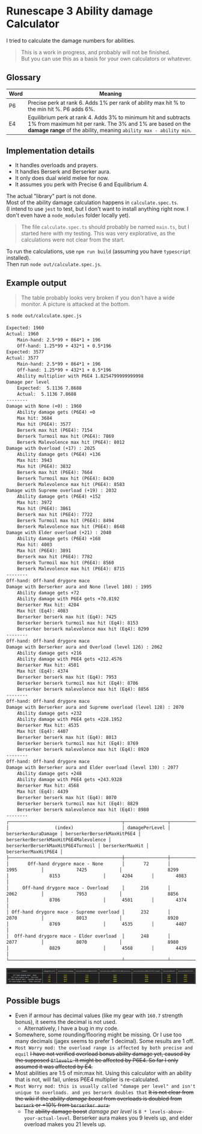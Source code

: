 # Runescape 3 Ability damage Calculator

I tried to calculate the damage numbers for abilities.  

> This is a work in progress, and probably will not be finished.  
> But you can use this as a basis for your own calculators or whatever.

## Glossary

Word | Meaning
-----|--------
P6 | Precise perk at rank 6. Adds 1% per rank of ability max hit % to the min hit %. P6 adds 6%.
E4 | Equilibrium perk at rank 4. Adds 3% to minimum hit and subtracts 1% from maximum hit per rank. The 3% and 1% are based on the **damage range** of the ability, meaning `ability max - ability min`.

## Implementation details

* It handles overloads and prayers.  
* It handles Berserk and Berserker aura.
* It only does dual wield melee for now.  
* It assumes you perk with Precise 6 and Equilibrium 4.  

The actual "library" part is not done.  
Most of the ability damage calculation happens in `calculate.spec.ts`.  
(I intend to use `jest` to test, but I don't want to install anything right now. I don't even have a `node_modules` folder locally yet).

> The file `calculate.spec.ts` should probably be named `main.ts`, but I started here with my testing. 
> This was very explorative, as the calculations were not clear from the start.

To run the calculations, use `npm run build` (assuming you have `typescript` installed).  
Then run `node out/calculate.spec.js`.

## Example output

> The table probably looks very broken if you don't have a wide monitor.
> A picture is attacked at the bottom.

```text
$ node out/calculate.spec.js

Expected: 1960
Actual: 1960
	Main-hand: 2.5*99 + 864*1 + 196
	Off-hand: 1.25*99 + 432*1 + 0.5*196
Expected: 3577 
Actual: 3577
	Main-hand: 2.5*99 + 864*1 + 196
	Off-hand: 1.25*99 + 432*1 + 0.5*196
	Ability multiplier with P6E4 1.8254799999999998
Damage per level
	Expected:  5.1136 7.8688
	Actual:  5.1136 7.8688
--------
Damage with None (+0) : 1960
	Ability damage gets (P6E4) +0
	Max hit: 3684
	Max hit (P6E4): 3577
	Berserk max hit (P6E4): 7154
	Berserk Turmoil max hit (P6E4): 7869
	Berserk Malevolence max hit (P6E4): 8012
Damage with Overload (+17) : 2025
	Ability damage gets (P6E4) +136
	Max hit: 3943
	Max hit (P6E4): 3832
	Berserk max hit (P6E4): 7664
	Berserk Turmoil max hit (P6E4): 8430
	Berserk Malevolence max hit (P6E4): 8583
Damage with Supreme overload (+19) : 2032
	Ability damage gets (P6E4) +152
	Max hit: 3972
	Max hit (P6E4): 3861
	Berserk max hit (P6E4): 7722
	Berserk Turmoil max hit (P6E4): 8494
	Berserk Malevolence max hit (P6E4): 8648
Damage with Elder overload (+21) : 2040
	Ability damage gets (P6E4) +168
	Max hit: 4003
	Max hit (P6E4): 3891
	Berserk max hit (P6E4): 7782
	Berserk Turmoil max hit (P6E4): 8560
	Berserk Malevolence max hit (P6E4): 8715
--------
Off-hand: Off-hand drygore mace
Damage with Berserker aura and None (level 108) : 1995
	Ability damage gets +72
	Ability damage with P6E4 gets +70.8192
	Berserker Max hit: 4204
	Max hit (Eq4): 4083
	Berserker berserk max hit (Eq4): 7425
	Berserker berserk turmoil max hit (Eq4): 8153
	Berserker berserk malevolence max hit (Eq4): 8299
--------
Off-hand: Off-hand drygore mace
Damage with Berserker aura and Overload (level 126) : 2062
	Ability damage gets +216
	Ability damage with P6E4 gets +212.4576
	Berserker Max hit: 4501
	Max hit (Eq4): 4374
	Berserker berserk max hit (Eq4): 7953
	Berserker berserk turmoil max hit (Eq4): 8706
	Berserker berserk malevolence max hit (Eq4): 8856
--------
Off-hand: Off-hand drygore mace
Damage with Berserker aura and Supreme overload (level 128) : 2070
	Ability damage gets +232
	Ability damage with P6E4 gets +228.1952
	Berserker Max hit: 4535
	Max hit (Eq4): 4407
	Berserker berserk max hit (Eq4): 8013
	Berserker berserk turmoil max hit (Eq4): 8769
	Berserker berserk malevolence max hit (Eq4): 8920
--------
Off-hand: Off-hand drygore mace
Damage with Berserker aura and Elder overload (level 130) : 2077
	Ability damage gets +248
	Ability damage with P6E4 gets +243.9328
	Berserker Max hit: 4568
	Max hit (Eq4): 4439
	Berserker berserk max hit (Eq4): 8070
	Berserker berserk turmoil max hit (Eq4): 8829
	Berserker berserk malevolence max hit (Eq4): 8980
--------
┌──────────────────────────────────────────┬────────────────┬─────────────────────┬────────────────────────────┬───────────────────────────────────────┬───────────────────────────────────┬─────────────────┬─────────────────────┐
│                 (index)                  │ damagePerLevel │ berserkerAuraDamage │ berserkerBerserkMaxHitP6E4 │ berserkerBerserkMaxHitP6E4Malevolence │ berserkerBerserkMaxHitP6E4Turmoil │ berserkerMaxHit │ berserkerMaxHitP6E4 │
├──────────────────────────────────────────┼────────────────┼─────────────────────┼────────────────────────────┼───────────────────────────────────────┼───────────────────────────────────┼─────────────────┼─────────────────────┤
│       Off-hand drygore mace - None       │       72       │        1995         │            7425            │                 8299                  │               8153                │      4204       │        4083         │
│     Off-hand drygore mace - Overload     │      216       │        2062         │            7953            │                 8856                  │               8706                │      4501       │        4374         │
│ Off-hand drygore mace - Supreme overload │      232       │        2070         │            8013            │                 8920                  │               8769                │      4535       │        4407         │
│  Off-hand drygore mace - Elder overload  │      248       │        2077         │            8070            │                 8980                  │               8829                │      4568       │        4439         │
└──────────────────────────────────────────┴────────────────┴─────────────────────┴────────────────────────────┴───────────────────────────────────────┴───────────────────────────────────┴─────────────────┴─────────────────────┘

```

![Example output table](docs/output-table.png)

## Possible bugs

* Even if armour has decimal values (like my gear with `160.7` strength bonus), it seems the decimal is not used.
  * Alternatively, I have a bug in my code.
* Somewhere, some rounding/flooring might be missing. Or I use too many decimals (jagex seems to prefer 1 decimal). Some results are 1 off.
* `Most Worry mod: the overload range is affected by both precise and equil` ~~I have not verified overload bonus ability damage yet, caused by the supposed `8*levels`. It might be affected by P6E4. So far I only assumed it was affected by E4.~~
* Most abilities are 1:5 of min:max hit. Using this calculator with an ability that is not, will fail, unless P6E4 multiplier is re-calculated.
* `Most Worry mod: this is usually called "damage per level" and isn't unique to overloads. and yes berserk doubles that` ~~It is not clear from the wiki if the *ability damage boost* from overloads is doubled from `berserk` or +10% from `berserker aura`.~~
  * The ~~ability damage boost~~ *damage per level* is `8 * levels-above-your-actual-level`. Berserker aura makes you 9 levels up, and elder overload makes you 21 levels up.
